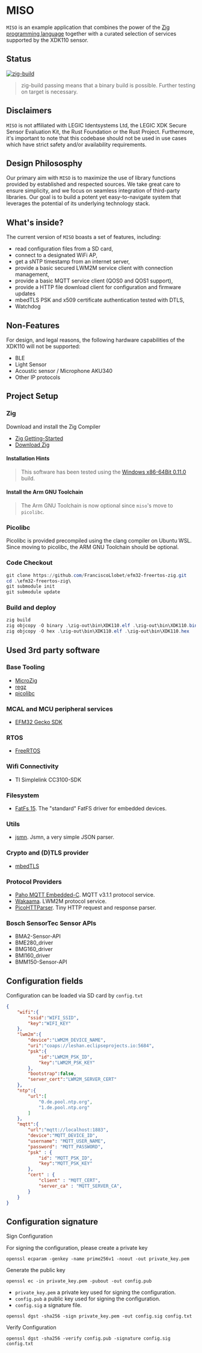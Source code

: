 # MISO

`MISO` is an example application that combines the power of the [Zig programming language](http://www.ziglang.org) together with a curated selection of services supported by the XDK110 sensor.

## Status

[![zig-build](https://github.com/FranciscoLlobet/efm32-freertos-zig/actions/workflows/zig-build.yml/badge.svg)](https://github.com/FranciscoLlobet/efm32-freertos-zig/actions/workflows/zig-build.yml)

> zig-build passing means that a binary build is possible. Further testing on target is necessary.

## Disclaimers

`MISO` is not affiliated with LEGIC Identsystems Ltd, the LEGIC XDK Secure Sensor Evaluation Kit, the Rust Foundation or the Rust Project. Furthermore, it's important to note that this codebase should not be used in use cases which have strict safety and/or availability requirements.

## Design Philososphy

Our primary aim with `MISO` is to maximize the use of library functions provided by established and respected sources. We take great care to ensure simplicity, and we focus on seamless integration of third-party libraries. Our goal is to build a potent yet easy-to-navigate system that leverages the potential of its underlying technology stack.

## What's inside?

The current version of `MISO` boasts a set of features, including:

- read configuration files from a SD card,
- connect to a designated WiFi AP,
- get a sNTP timestamp from an internet server,
- provide a basic secured LWM2M service client with connection management,
- provide a basic MQTT service client (QOS0 and QOS1 support),
- provide a HTTP file download client for configuration and firmware updates
- mbedTLS PSK and x509 certificate authentication tested with DTLS,
- Watchdog

## Non-Features

For design, and legal reasons, the following hardware capabilities of the XDK110 will not be supported:

- BLE
- Light Sensor
- Acoustic sensor / Microphone AKU340
- Other IP protocols

## Project Setup

### Zig

Download and install the Zig Compiler

- [Zig Getting-Started](https://ziglang.org/learn/getting-started/)
- [Download Zig](https://ziglang.org/download/)

#### Installation Hints

> This software has been tested using the [Windows x86-64Bit 0.11.0](https://ziglang.org/download/0.11.0/zig-windows-x86_64-0.11.0.zip) build.

#### Install the Arm GNU Toolchain

> The Arm GNU Toolchain is now optional since `miso`'s move to `picolibc`.

### Picolibc

Picolibc is provided precompiled using the clang compiler on Ubuntu WSL. Since moving to picolibc, the ARM GNU Toolchain should be optional.

### Code Checkout

```powershell
git clone https://github.com/FranciscoLlobet/efm32-freertos-zig.git
cd .\efm32-freertos-zig\
git submodule init
git submodule update
```

### Build and deploy

```powershell
zig build
zig objcopy -O binary .\zig-out\bin\XDK110.elf .\zig-out\bin\XDK110.bin 
zig objcopy -O hex .\zig-out\bin\XDK110.elf .\zig-out\bin\XDK110.hex 
```

## Used 3rd party software

### Base Tooling

- [MicroZig](https://github.com/ZigEmbeddedGroup/microzig)
- [regz](https://github.com/ZigEmbeddedGroup/regz)
- [picolibc](https://keithp.com/picolibc/)

### MCAL and MCU peripheral services

- [EFM32 Gecko SDK](https://github.com/SiliconLabs/gecko_sdk)

### RTOS

- [FreeRTOS](https://github.com/FreeRTOS/FreeRTOS-Kernel)

### Wifi Connectivity

- TI Simplelink CC3100-SDK

### Filesystem

- [FatFs 15](http://elm-chan.org/fsw/ff/00index_e.html). The "standard" FatFS driver for embedded devices.

### Utils

- [jsmn](https://github.com/zserge/jsmn). Jsmn, a very simple JSON parser.

### Crypto and (D)TLS provider

- [mbedTLS](https://github.com/Mbed-TLS/mbedtls)

### Protocol Providers

- [Paho MQTT Embedded-C](https://github.com/eclipse/paho.mqtt.embedded-c). MQTT v3.1.1 protocol service.
- [Wakaama](https://github.com/eclipse/wakaama). LWM2M protocol service.
- [PicoHTTParser](https://github.com/h2o/picohttpparser). Tiny HTTP request and response parser.

### Bosch SensorTec Sensor APIs

- BMA2-Sensor-API
- BME280_driver
- BMG160_driver
- BMI160_driver
- BMM150-Sensor-API

## Configuration fields

Configuration can be loaded via SD card by `config.txt`


```json
{
    "wifi":{
        "ssid":"WIFI_SSID",
        "key":"WIFI_KEY"
    },
    "lwm2m":{
        "device":"LWM2M_DEVICE_NAME",
        "uri":"coaps://leshan.eclipseprojects.io:5684",
        "psk":{
            "id":"LWM2M_PSK_ID",
            "key":"LWM2M_PSK_KEY"
        },
        "bootstrap":false,
        "server_cert":"LWM2M_SERVER_CERT"
    },
    "ntp":{
        "url":[
            "0.de.pool.ntp.org",
            "1.de.pool.ntp.org"
        ]
    },
    "mqtt":{
        "url":"mqtt://localhost:1883",
        "device":"MQTT_DEVICE_ID",
        "username": "MQTT_USER_NAME",
        "password": "MQTT_PASSWORD",
        "psk" : {
            "id": "MQTT_PSK_ID",
            "key":"MQTT_PSK_KEY"
        },
        "cert" : {
            "client" : "MQTT_CERT",
            "server_ca" : "MQTT_SERVER_CA",
        }
    }
}
```

## Configuration signature

Sign Configuration

For signing the configuration, please create a private key

```console
openssl ecparam -genkey -name prime256v1 -noout -out private_key.pem
```

Generate the public key

```console
openssl ec -in private_key.pem -pubout -out config.pub
```

- `private_key.pem` a private key used for signing the configuration.
- `config.pub` a public key used for signing the configuration.
- `config.sig` a signature file.

```console
openssl dgst -sha256 -sign private_key.pem -out config.sig config.txt
```

Verify Configuration

```console
openssl dgst -sha256 -verify config.pub -signature config.sig config.txt
```
